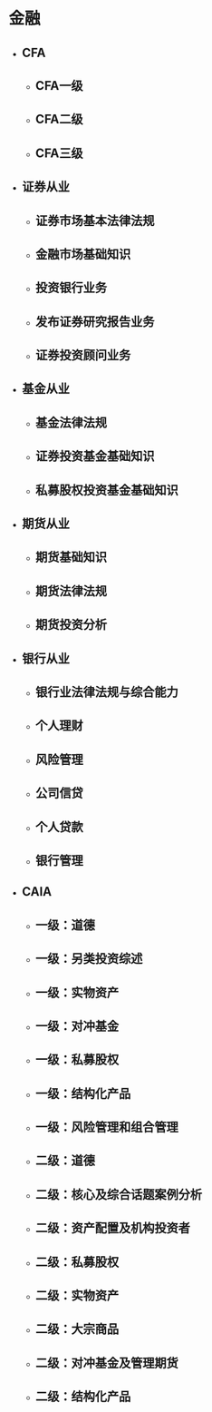 # 金融
* ## CFA
    * ## CFA一级
    * ## CFA二级
    * ## CFA三级
* ## 证券从业
    * ## 证券市场基本法律法规
    * ## 金融市场基础知识
    * ## 投资银行业务
    * ## 发布证券研究报告业务
    * ## 证券投资顾问业务
* ## 基金从业
    * ## 基金法律法规
    * ## 证券投资基金基础知识
    * ## 私募股权投资基金基础知识
* ## 期货从业
    * ## 期货基础知识
    * ## 期货法律法规
    * ## 期货投资分析
* ## 银行从业
    * ## 银行业法律法规与综合能力
    * ## 个人理财
    * ## 风险管理
    * ## 公司信贷
    * ## 个人贷款
    * ## 银行管理
* ## CAIA
    * ## 一级：道德
    * ## 一级：另类投资综述
    * ## 一级：实物资产
    * ## 一级：对冲基金
    * ## 一级：私募股权
    * ## 一级：结构化产品
    * ## 一级：风险管理和组合管理
    * ## 二级：道德
    * ## 二级：核心及综合话题案例分析
    * ## 二级：资产配置及机构投资者
    * ## 二级：私募股权
    * ## 二级：实物资产
    * ## 二级：大宗商品
    * ## 二级：对冲基金及管理期货
    * ## 二级：结构化产品
